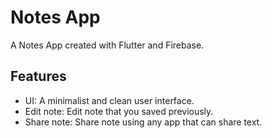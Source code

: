 # Notes App

A Notes App created with Flutter and Firebase.

## Features

- UI: A minimalist and clean  user interface.
- Edit note: Edit note that you saved previously.
- Share note: Share note using any app that can share text.
